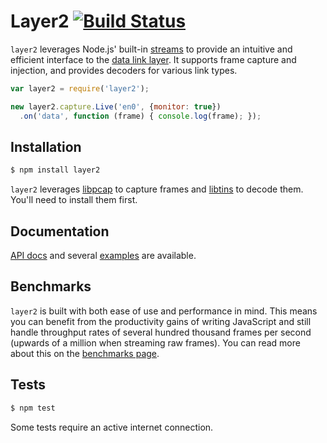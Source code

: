 # Layer2 [![Build Status](https://travis-ci.org/mtth/layer2.svg?branch=master)](https://travis-ci.org/mtth/layer2)

`layer2` leverages Node.js' built-in [streams][] to provide an intuitive and
efficient interface to the [data link layer][wiki]. It supports frame capture
and injection, and provides decoders for various link types.

```javascript
var layer2 = require('layer2');

new layer2.capture.Live('en0', {monitor: true})
  .on('data', function (frame) { console.log(frame); });
```


## Installation

```bash
$ npm install layer2
```

`layer2` leverages [libpcap][] to capture frames and [libtins][] to decode
them. You'll need to install them first.


## Documentation

[API docs](doc/api.md) and several [examples](examples/) are available.


## Benchmarks

`layer2` is built with both ease of use and performance in mind. This means you
can benefit from the productivity gains of writing JavaScript and still handle
throughput rates of several hundred thousand frames per second (upwards of a
million when streaming raw frames). You can read more about this on the
[benchmarks page](doc/benchmarks.md).


## Tests

```bash
$ npm test
```

Some tests require an active internet connection.


[wiki]: http://en.wikipedia.org/wiki/Data_link_layer
[Radiotap]: http://www.radiotap.org/
[streams]: http://nodejs.org/api/stream.html
[libpcap]: http://www.tcpdump.org/
[libtins]: http://libtins.github.io/
